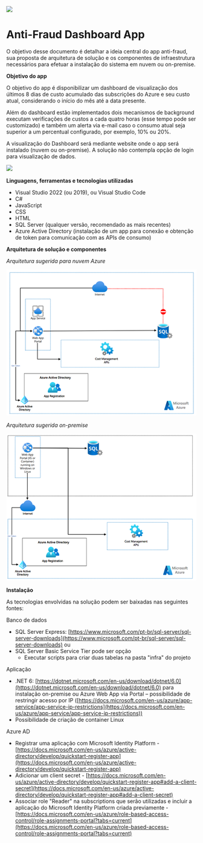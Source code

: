 ![](RackMultipart20220825-1-u7ywsa_html_80611f01c2c9006.png)

# **Anti-Fraud Dashboard App**

O objetivo desse documento é detalhar a ideia central do app anti-fraud, sua proposta de arquitetura de solução e os componentes de infraestrutura necessários para efetuar a instalação do sistema em nuvem ou on-premise.

**Objetivo do app**

O objetivo do app é disponibilizar um dashboard de visualização dos últimos 8 dias de custo acumulado das subscrições do Azure e seu custo atual, considerando o início do mês até a data presente.

Além do dashboard estão implementados dois mecanismos de background executam verificações de custos a cada quatro horas (esse tempo pode ser customizado) e também um alerta via e-mail caso o consumo atual seja superior a um percentual configurado, por exemplo, 10% ou 20%.

A visualização do Dashboard será mediante website onde o app será instalado (nuvem ou on-premise). A solução não contempla opção de login para visualização de dados.

![](RackMultipart20220825-1-u7ywsa_html_a3b2bdba547ac404.png)

**Linguagens, ferramentas e tecnologias utilizadas**

- Visual Studio 2022 (ou 2019), ou Visual Studio Code
- C#
- JavaScript
- CSS
- HTML
- SQL Server (qualquer versão, recomendado as mais recentes)
- Azure Active Directory (instalação de um app para conexão e obtenção de token para comunicação com as APIs de consumo)

**Arquitetura de solução e componentes**

_Arquitetura sugerida para nuvem Azure_

![](docs/cloud-arch.png)

_Arquitetura sugerida on-premise_

![](docs/on-prem-arch.png)

**Instalação**

As tecnologias envolvidas na solução podem ser baixadas nas seguintes fontes:

Banco de dados

- SQL Server Express: [https://www.microsoft.com/pt-br/sql-server/sql-server-downloads](https://www.microsoft.com/pt-br/sql-server/sql-server-downloads) ou
- SQL Server Basic Service Tier pode ser opção
  - Executar scripts para criar duas tabelas na pasta "infra" do projeto

Aplicação

- .NET 6: [https://dotnet.microsoft.com/en-us/download/dotnet/6.0](https://dotnet.microsoft.com/en-us/download/dotnet/6.0) para instalação on-premise ou Azure Web App via Portal – possibilidade de restringir acesso por IP ([https://docs.microsoft.com/en-us/azure/app-service/app-service-ip-restrictions](https://docs.microsoft.com/en-us/azure/app-service/app-service-ip-restrictions))
- Possibilidade de criação de container Linux

Azure AD

- Registrar uma aplicação com Microsoft Identity Platform - [https://docs.microsoft.com/en-us/azure/active-directory/develop/quickstart-register-app](https://docs.microsoft.com/en-us/azure/active-directory/develop/quickstart-register-app)
- Adicionar um client secret - [https://docs.microsoft.com/en-us/azure/active-directory/develop/quickstart-register-app#add-a-client-secret](https://docs.microsoft.com/en-us/azure/active-directory/develop/quickstart-register-app#add-a-client-secret)
- Associar role "Reader" na subscriptions que serão utilizadas e incluir a aplicação do Microsoft Identity Platform criada previamente - [https://docs.microsoft.com/en-us/azure/role-based-access-control/role-assignments-portal?tabs=current](https://docs.microsoft.com/en-us/azure/role-based-access-control/role-assignments-portal?tabs=current)